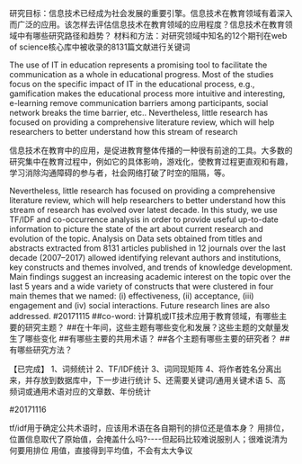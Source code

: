 研究目标：信息技术已经成为社会发展的重要引擎。信息技术在教育领域有着深入而广泛的应用。该怎样去评估信息技术在教育领域的应用程度？信息技术在教育领域中有哪些研究路径和趋势？
材料和方法：对研究领域中知名的12个期刊在web of science核心库中被收录的8131篇文献进行关键词

The use of IT in education represents a promising tool to facilitate the communication as a whole in educational progress. Most of the studies focus on the specific impact of IT in the educational process, e.g., gamification makes the educational process more intuitive and interesting, e-learning remove communication barriers among participants, social network breaks the time barrier, etc..
Nevertheless, little research has focused on providing a comprehensive literature review, which will help researchers to better understand how this stream of research

信息技术在教育中的应用，是促进教育整体传播的一种很有前途的工具。大多数的研究集中在教育过程中，例如它的具体影响，游戏化，使教育过程更直观和有趣，学习消除沟通障碍的参与者，社会网络打破了时空的阻隔，等。


Nevertheless, little research has focused on providing a comprehensive literature review, which will help researchers to better understand how this stream of research has evolved over latest decade.
In this study, we use TF/IDF and co-occurrence analysis in order to provide useful up-to-date information to picture the state of the art about current research and evolution of the topic. Analysis on Data sets obtained from titles and abstracts extracted from 8131 articles published in 12 journals over the last decade (2007–2017) allowed identifying relevant
authors and institutions, key constructs and themes involved, and trends of knowledge development. Main findings suggest an increasing academic interest on the topic over the last 5 years and a wide variety of constructs that were clustered in four main themes that we named: (i) effectiveness, (ii) acceptance, (iii) engagement and (iv) social interactions. Future research lines are also addressed.
#20171115
##co-word: 计算机或IT技术应用于教育领域，有哪些主要的研究主题？
##在十年间，这些主题有哪些变化和发展？这些主题的文献量发生了哪些变化
##有哪些主要的共用术语？
##各个主题有哪些主要的研究者？
##有哪些研究方法？

【已完成】
1、词频统计
2、TF/IDF统计
3、词同现矩阵
4、将作者姓名分离出来，并存放到数据库中，下一步进行统计
5、还需要关键词/通用关键术语
5、高频词或通用术语对应的文章数、年份统计

#20171116

tf/idf用于确定公共术语时，应该用术语在各自期刊的排位还是值本身？
用排位，位置信息取代了原始值，会掩盖什么吗?----但起码比较难说服别人；很难说清为何要用排位
用值，直接得到平均值，不会有太大争议